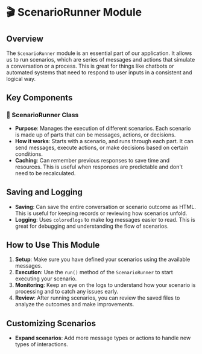 # 🎬 ScenarioRunner Module

## Overview

The `ScenarioRunner` module is an essential part of our application. It allows us to run scenarios, which are series of messages and actions that simulate a conversation or a process. This is great for things like chatbots or automated systems that need to respond to user inputs in a consistent and logical way.

## Key Components

### 🏃 ScenarioRunner Class

- **Purpose**: Manages the execution of different scenarios. Each scenario is made up of parts that can be messages, actions, or decisions.
- **How it works**: Starts with a scenario, and runs through each part. It can send messages, execute actions, or make decisions based on certain conditions.
- **Caching**: Can remember previous responses to save time and resources. This is useful when responses are predictable and don't need to be recalculated.

## Saving and Logging

- **Saving**: Can save the entire conversation or scenario outcome as HTML. This is useful for keeping records or reviewing how scenarios unfold.
- **Logging**: Uses `coloredlogs` to make log messages easier to read. This is great for debugging and understanding the flow of scenarios.

## How to Use This Module

1. **Setup**: Make sure you have defined your scenarios using the available messages.
2. **Execution**: Use the `run()` method of the `ScenarioRunner` to start executing your scenario.
3. **Monitoring**: Keep an eye on the logs to understand how your scenario is processing and to catch any issues early.
4. **Review**: After running scenarios, you can review the saved files to analyze the outcomes and make improvements.

## Customizing Scenarios

- **Expand scenarios**: Add more message types or actions to handle new types of interactions.
